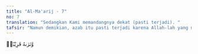 ```yaml
---
title: "Al-Ma'arij - 7"
no: 7
translation: "Sedangkan Kami memandangnya dekat (pasti terjadi). "
tafsir: "Namun demikian, azab itu pasti terjadi karena Allah-lah yang menentukan segala sesuatu. Tidak ada satu pun yang sukar bagi-Nya. Jika Dia menghendaki terjadinya sesuatu, maka akan terjadi pada saat yang dikehendaki-Nya. Tidak ada suatu pun yang dapat melawan kehendaknya."
---
```


وَّنَرٰىهُ قَرِيْبًاۗ
